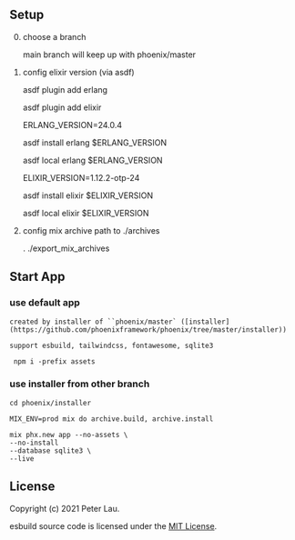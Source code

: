 ## Setup

0. choose a branch

	main branch will keep up with phoenix/master

1. config elixir version (via asdf)

	asdf plugin add erlang

	asdf plugin add elixir

	ERLANG_VERSION=24.0.4

	asdf install erlang $ERLANG_VERSION

	asdf local erlang $ERLANG_VERSION

	ELIXIR_VERSION=1.12.2-otp-24

	asdf install elixir $ELIXIR_VERSION

	asdf local elixir $ELIXIR_VERSION

2. config mix archive path to ./archives

	. ./export_mix_archives

## Start App

### use default app

	created by installer of ``phoenix/master` ([installer](https://github.com/phoenixframework/phoenix/tree/master/installer))

	support esbuild, tailwindcss, fontawesome, sqlite3

	 npm i -prefix assets

### use installer from other branch

	cd phoenix/installer

	MIX_ENV=prod mix do archive.build, archive.install

	mix phx.new app --no-assets \
	--no-install
	--database sqlite3 \
	--live

## License

Copyright (c) 2021 Peter Lau.

esbuild source code is licensed under the [MIT License](LICENSE.md).


